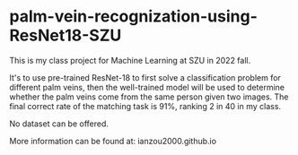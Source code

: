 # palm-vein-recognization-using-ResNet18-SZU

This is my class project for Machine Learning at SZU in 2022 fall.

It's to use pre-trained ResNet-18 to first solve a classification problem for different palm veins, then the well-trained model will be used to determine whether the palm veins come from the same person given two images. The final correct rate of the matching task is 91%, ranking 2 in 40 in my class.

No dataset can be offered.

More information can be found at: ianzou2000.github.io
